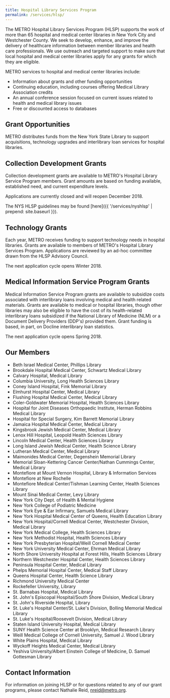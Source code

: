 ```yaml
---
title: Hospital Library Services Program
permalink: /services/hlsp/
---
```

The METRO Hospital Library Services Program (HLSP) supports the work of more than 65 hospital and medical center libraries in New York City and Westchester County. We seek to develop, enhance, and improve the delivery of healthcare information between member libraries and health care professionals. We use outreach and targeted support to make sure that local hospital and medical center libraries apply for any grants for which they are eligible. 

METRO services to hospital and medical center libraries include:

- Information about grants and other funding opportunities
- Continuing education, including courses offering Medical Library Association credits
- An annual conference session focused on current issues related to health and medical library issues
- Free or discounted access to databases 

## Grant Opportunities
METRO distributes funds from the New York State Library to support acquisitions, technology upgrades and interlibrary loan services for hospital libraries.

## Collection Development Grants

Collection development grants are available to METRO's Hospital Library Service Program members. Grant amounts are based on funding available, established need, and current expenditure levels. 

Applications are currently closed and will reopen December 2018. 
  
The NYS HLSP guidelines may be found [here]({{ '/services/nyshlsp' | prepend: site.baseurl }}).
  
## Technology Grants
Each year, METRO receives funding to support technology needs in hospital libraries. Grants are available to members of METRO's Hospital Library Services Program. Applications are reviewed by an ad-hoc committee drawn from the HLSP Advisory Council. 

The next application cycle opens Winter 2018. 

## Medical Information Service Program Grants

Medical Information Service Program grants are available to subsidize costs associated with interlibrary loans involving medical and health related materials. Grants are available to medical or hospital libraries, though other libraries may also be eligible to have the cost of its health-related interlibrary loans subsidized if the National Library of Medicine (NLM) or a Document Delivery Providers (DDP's) provided them. Grant funding is based, in part, on Docline interlibrary loan statistics.

The next application cycle opens Spring 2018.

## Our Members

- Beth Israel Medical Center, Phillips Library
- Brookdale Hospital Medical Center, Schwartz Medical Library
- Calvary Hospital, Medical Library
- Columbia University, Long Health Sciences Library
- Coney Island Hospital, Fink Memorial Library
- Elmhurst Hospital Center, Medical Library
- Flushing Hospital Medical Center, Medical Library
- Coler-Goldwater Memorial Hospital, Health Sciences Library
- Hospital for Joint Diseases Orthopaedic Institute, Herman Robbins Medical Library
- Hospital for Special Surgery, Kim Barrett Memorial Library
- Jamaica Hospital Medical Center, Medical Library
- Kingsbrook Jewish Medical Center, Medical Library
- Lenox Hill Hospital, Leopold Health Sciences Library
- Lincoln Medical Center, Health Sciences Library
- Long Island Jewish Medical Center, Health Science Library
- Lutheran Medical Center, Medical Library
- Maimonides Medical Center, Degenshein Memorial Library
- Memorial Sloan-Kettering Cancer Center/Nathan Cummings Center, Medical Library
- Montefiore at Mount Vernon Hospital, Library & Information Services
- Montefiore at New Rochelle 
- Montefiore Medical Center/Tishman Learning Center, Health Sciences Library
- Mount Sinai Medical Center, Levy Library
- New York City Dept. of Health & Mental Hygiene
- New York College of Podiatric Medicine
- New York Eye & Ear Infirmary, Samuels Medical Library
- New York Hospital Medical Center of Queens, Health Education Library
- New York Hospital/Cornell Medical Center, Westchester Division, Medical Library
- New York Medical College, Health Sciences Library
- New York Methodist Hospital, Health Sciences Library
- New York Presbyterian Hospital/Weill Cornell Medical Center
- New York University Medical Center, Ehrman Medical Library
- North Shore University Hospital at Forest Hills, Health Sciences Library
- Northern Westchester Hospital Center, Health Sciences Library
- Peninsula Hospital Center, Medical Library
- Phelps Memorial Hospital Center, Medical Staff Library
- Queens Hospital Center, Health Science Library
- Richmond University Medical Center
- Rockefeller University, Library
- St. Barnabas Hospital, Medical Library
- St. John's Episcopal Hospital/South Shore Division, Medical Library
- St. John's Riverside Hospital, Library
- St. Luke's Hospital Center/St. Luke's Division, Bolling Memorial Medical Library
- St. Luke's Hospital/Roosevelt Division, Medical Library
- Staten Island University Hospital, Medical Library
- SUNY Health Science Center at Brooklyn, Medical Research Library
- Weill Medical College of Cornell University, Samuel J. Wood Library
- White Plains Hospital, Medical Library
- Wyckoff Heights Medical Center, Medical Library
- Yeshiva University/Albert Einstein College of Medicine, D. Samuel Gottesman Library

## Contact Information
For information on joining HLSP or for questions related to any of our grant programs, please contact Nathalie Reid, [nreid@metro.org](mailto:nreid@metro.org).
